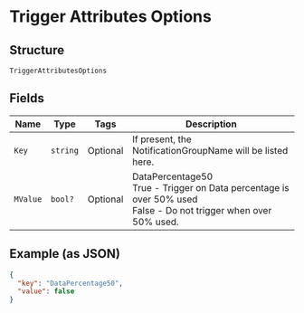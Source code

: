 
# Trigger Attributes Options

## Structure

`TriggerAttributesOptions`

## Fields

| Name | Type | Tags | Description |
|  --- | --- | --- | --- |
| `Key` | `string` | Optional | If present, the NotificationGroupName will be listed here. |
| `MValue` | `bool?` | Optional | DataPercentage50<br />True - Trigger on Data percentage is over 50% used<br />False - Do not trigger when over 50% used. |

## Example (as JSON)

```json
{
  "key": "DataPercentage50",
  "value": false
}
```


